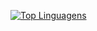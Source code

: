 [![Top Linguagens](https://github-readme-stats.vercel.app/api/top-langs/?username=karanalpe&layout=compact)](https://github.com/paulohenryck/github-readme-stats)
